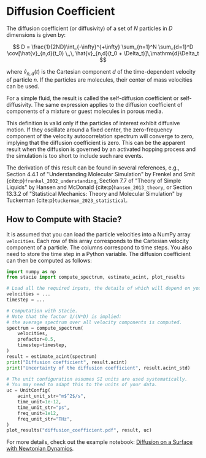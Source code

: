 # Diffusion Coefficient

The diffusion coefficient (or diffusivity) of a set of $N$ particles in $D$ dimensions is given by:

$$
    D = \frac{1}{2ND}\int_{-\infty}^{+\infty}
        \sum_{n=1}^N \sum_{d=1}^D
        \cov[\hat{v}_{n,d}(t_0) \,,\, \hat{v}_{n,d}(t_0 + \Delta_t)]\,\mathrm{d}\Delta_t
$$

where $\hat{v}_{n,d}(t)$ is the Cartesian component $d$ of the time-dependent velocity of particle $n$.
If the particles are molecules, their center of mass velocities can be used.

For a simple fluid, the result is called the self-diffusion coefficient or self-diffusivity.
The same expression applies to the diffusion coefficient of components of a mixture
or guest molecules in porous media.

This definition is valid only if the particles of interest exhibit diffusive motion.
If they oscillate around a fixed center,
the zero-frequency component of the velocity autocorrelation spectrum will converge to zero,
implying that the diffusion coefficient is zero.
This can be the apparent result when the diffusion is governed by an activated hopping process
and the simulation is too short to include such rare events.

The derivation of this result can be found in several references, e.g.,
Section 4.4.1 of "Understanding Molecular Simulation"
by Frenkel and Smit {cite:p}`frenkel_2002_understanding`,
Section 7.7 of "Theory of Simple Liquids"
by Hansen and McDonald {cite:p}`hansen_2013_theory`,
or Section 13.3.2 of "Statistical Mechanics: Theory and Molecular Simulation"
by Tuckerman {cite:p}`tuckerman_2023_statistical`.


## How to Compute with Stacie?

It is assumed that you can load the particle velocities into a NumPy array `velocities`.
Each row of this array corresponds to the Cartesian velocity component of a particle.
The columns correspond to time steps.
You also need to store the time step in a Python variable.
The diffusion coefficient can then be computed as follows:

```python
import numpy as np
from stacie import compute_spectrum, estimate_acint, plot_results

# Load all the required inputs, the details of which will depend on your use case.
velocities = ...
timestep = ...

# Computation with Stacie.
# Note that the factor 1/(N*D) is implied:
# the average spectrum over all velocity components is computed.
spectrum = compute_spectrum(
    velocities,
    prefactor=0.5,
    timestep=timestep,
)
result = estimate_acint(spectrum)
print("Diffusion coefficient", result.acint)
print("Uncertainty of the diffusion coefficient", result.acint_std)

# The unit configuration assumes SI units are used systematically.
# You may need to adapt this to the units of your data.
uc = UnitConfig(
    acint_unit_str="m$^2$/s",
    time_unit=1e-12,
    time_unit_str="ps",
    freq_unit=1e12,
    freq_unit_str="THz",
)
plot_results("diffusion_coefficient.pdf", result, uc)
```

For more details, check out the example notebook:
[Diffusion on a Surface with Newtonian Dynamics](../../examples/surface_diffusion.py).
